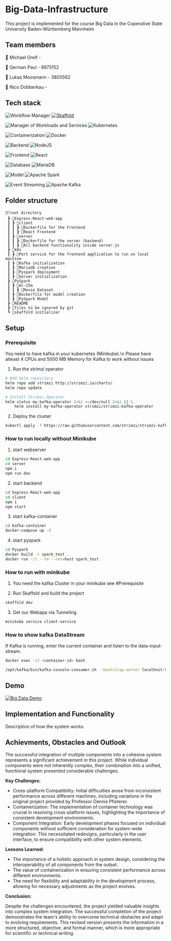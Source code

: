 # Big-Data-Infrastructure

This project is implemented for the course Big Data in the Coperative State University Baden-Württemberg Mannheim

## Team members

:bust_in_silhouette: Michael Greif - 

:bust_in_silhouette: German Paul - 9973152

:bust_in_silhouette: Lukas Moosmann - 3805562

:bust_in_silhouette: Nico Dobberkau - 


## Tech stack

![Worklfow Manager](https://img.shields.io/badge/workflow%20manager%20for%20containerized%20development-D6EFD8?style=for-the-badge) [![Skaffold](https://img.shields.io/badge/skaffold-white?style=for-the-badge&logo=skaffold)](https://skaffold.dev/)

![Manager of Workloads and Services](https://img.shields.io/badge/manager%20of%20containerized%20workloads%20and%20services-80AF81?style=for-the-badge) ![Kubernetes](https://img.shields.io/badge/kubernetes-%23326ce5.svg?style=for-the-badge&logo=kubernetes&logoColor=white)

![Containerization](https://img.shields.io/badge/containerization-D6EFD8?style=for-the-badge) ![Docker](https://img.shields.io/badge/docker-%230db7ed.svg?style=for-the-badge&logo=docker&logoColor=white)

![Backend](https://img.shields.io/badge/backend-80AF81?style=for-the-badge) ![NodeJS](https://img.shields.io/badge/node.js-6DA55F?style=for-the-badge&logo=node.js&logoColor=white)

![Frontend](https://img.shields.io/badge/frontend-D6EFD8?style=for-the-badge) ![React](https://img.shields.io/badge/react-%2320232a.svg?style=for-the-badge&logo=react&logoColor=%2361DAFB)

![Database](https://img.shields.io/badge/database-80AF81?style=for-the-badge) ![MariaDB](https://img.shields.io/badge/MariaDB-003545?style=for-the-badge&logo=mariadb&logoColor=white)

![Model](https://img.shields.io/badge/model-D6EFD8?style=for-the-badge) ![Apache Spark](https://img.shields.io/badge/Apache%20Spark-FDEE21?style=for-the-badge&logo=apachespark&logoColor=black)

![Event Streaming](https://img.shields.io/badge/distributed%20event%20streaming%20platform-80AF81?style=for-the-badge) ![Apache Kafka](https://img.shields.io/badge/Apache%20Kafka-000?style=for-the-badge&logo=apachekafka)

## Folder structure

```
📦root directory
 ┣ 📂Express-React-web-app
 ┃ ┣ 📂client
 ┃ ┃ ┣ 📜Dockerfile for the Frontend
 ┃ ┃ ┣ 📜React Frontend
 ┃ ┣ 📂server
 ┃ ┃ ┣ 📜Dockerfile for the server (backend)
 ┃ ┃ ┣ 📜All backend functionality inside server.js
 ┣ 📂k8s
 ┃ ┣ 📜Port service for the frontend application to run on local machine
 ┃ ┣ 📜Kafka initialization
 ┃ ┣ 📜Mariadb creation
 ┃ ┣ 📜Pyspark deployment
 ┃ ┣ 📜Server initialization
 ┣ 📂PySpark
 ┃ ┣ 📂ml-25m
 ┃ ┃ ┣ 📜Movie Dataset
 ┃ ┣ 📜Dockerfile for model creation
 ┃ ┣ 📜PySpark Model
 ┣ 📜README
 ┣ 📜files to be ignored by git
 ┗ 📜skaffold initializer
```

## Setup

### Prerequisite
You need to have kafka in your kubernetes (Minikube).\n
Please have atleast 4 CPUs and 5000 MB Memory for Kafka to work without issues

1. Run the strimzi operator
```bash
# Add helm repository
helm repo add strimzi http://strimzi.io/charts/
helm repo update

# Install Strimzi Operator
helm status my-kafka-operator 2>&1 >>/dev/null 2>&1 || \
    helm install my-kafka-operator strimzi/strimzi-kafka-operator
```

2. Deploy the cluster
```bash
kubectl apply -f https://raw.githubusercontent.com/strimzi/strimzi-kafka-operator/0.41.0/examples/kafka/kafka-ephemeral-single.yaml
```

### How to run locally without Minikube

1. start webserver
```bash
cd Express-React-web-app
cd server
npm i
npm run dev
```
2. start backend
```bash
cd Express-React-web-app
cd client
npm i
npm start
```

3. start kafka-container
```bash
cd Kafka-container
docker-compose up -d
```

4. start pyspark
```bash
cd Pyspark
docker build -t spark_test .
docker run -it --rm --net=host spark_test
```

### How to run with minikube

1. You need the kafka Cluster in your minikube see #Prerequisite

2. Run Skaffold and build the project
```bash
skaffold dev
```

3. Get our Webapp via Tunneling
```bash
minikube service client-service
```

### How to show kafka DataStream
If Kafka is running, enter the current container and listen to the data-input-stream.
```bash
docker exec -it <container-id> bash

/opt/kafka/bin/kafka-console-consumer.sh --bootstrap-server localhost:9092 --topic movie_events --from-beginning
```

## Demo

[![Big Data Demo](https://markdown-videos-api.jorgenkh.no/url?url=https%3A%2F%2Fwww.youtube.com%2Fwatch%3Fv%3DVtYL33UXvco)](https://www.youtube.com/watch?v=VtYL33UXvco)

## Implementation and Functionality

Description of how the system works

## Achievments, Obstacles and Outlook

The successful integration of multiple components into a cohesive system represents a significant achievement in this project. While individual components were not inherently complex, their combination into a unified, functional system presented considerable challenges.

**Key Challenges:**

- Cross-platform Compatibility: Initial difficulties arose from inconsistent performance across different machines, including variations in the original project provided by Professor Dennis Pfisterer.
- Containerization: The implementation of container technology was crucial in resolving cross-platform issues, highlighting the importance of consistent development environments.
- Component Integration: Early development phases focused on individual components without sufficient consideration for system-wide integration. This necessitated redesigns, particularly in the user interface, to ensure compatibility with other system elements.

**Lessons Learned:**

- The importance of a holistic approach in system design, considering the interoperability of all components from the outset.
- The value of containerization in ensuring consistent performance across different environments.
- The need for flexibility and adaptability in the development process, allowing for necessary adjustments as the project evolves.

**Conclusion:**

Despite the challenges encountered, the project yielded valuable insights into complex system integration. The successful completion of the project demonstrates the team's ability to overcome technical obstacles and adapt to evolving requirements. This revised version presents the information in a more structured, objective, and formal manner, which is more appropriate for scientific or technical writing.